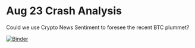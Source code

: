 # Aug 23 Crash Analysis

Could we use Crypto News Sentiment to foresee the recent BTC plummet?

[![Binder](https://mybinder.org/badge_logo.svg)](https://mybinder.org/v2/gh/trading-smart/crash-aug23-analysis/HEAD)
